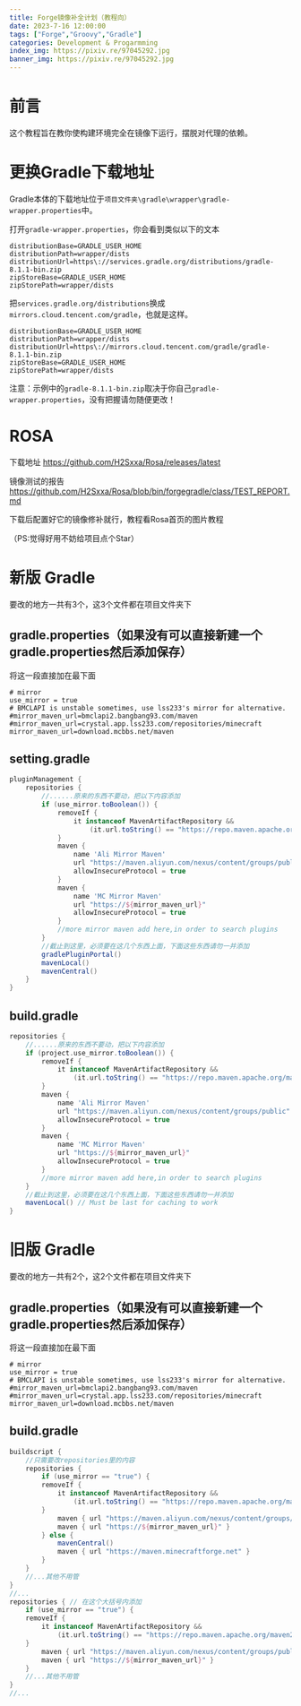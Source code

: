 ```yaml
---
title: Forge镜像补全计划（教程向）
date: 2023-7-16 12:00:00
tags: ["Forge","Groovy","Gradle"]
categories: Development & Progarmming
index_img: https://pixiv.re/97045292.jpg
banner_img: https://pixiv.re/97045292.jpg
---
```


# 前言

这个教程旨在教你使构建环境完全在镜像下运行，摆脱对代理的依赖。

# 更换Gradle下载地址

Gradle本体的下载地址位于`项目文件夹\gradle\wrapper\gradle-wrapper.properties`中。

打开`gradle-wrapper.properties`，你会看到类似以下的文本

```
distributionBase=GRADLE_USER_HOME
distributionPath=wrapper/dists
distributionUrl=https\://services.gradle.org/distributions/gradle-8.1.1-bin.zip
zipStoreBase=GRADLE_USER_HOME
zipStorePath=wrapper/dists
```

把`services.gradle.org/distributions`换成`mirrors.cloud.tencent.com/gradle`，也就是这样。

```
distributionBase=GRADLE_USER_HOME
distributionPath=wrapper/dists
distributionUrl=https\://mirrors.cloud.tencent.com/gradle/gradle-8.1.1-bin.zip
zipStoreBase=GRADLE_USER_HOME
zipStorePath=wrapper/dists
```

注意：示例中的`gradle-8.1.1-bin.zip`取决于你自己`gradle-wrapper.properties`，没有把握请勿随便更改！

# ROSA

下载地址 https://github.com/H2Sxxa/Rosa/releases/latest

镜像测试的报告 https://github.com/H2Sxxa/Rosa/blob/bin/forgegradle/class/TEST_REPORT.md

下载后配置好它的镜像修补就行，教程看Rosa首页的图片教程

（PS:觉得好用不妨给项目点个Star）

# 新版 Gradle

要改的地方一共有3个，这3个文件都在项目文件夹下

## gradle.properties（如果没有可以直接新建一个gradle.properties然后添加保存）

将这一段直接加在最下面

```
# mirror
use_mirror = true
# BMCLAPI is unstable sometimes, use lss233's mirror for alternative.
#mirror_maven_url=bmclapi2.bangbang93.com/maven
#mirror_maven_url=crystal.app.lss233.com/repositories/minecraft
mirror_maven_url=download.mcbbs.net/maven
```

## setting.gradle

```groovy
pluginManagement {
    repositories {
        //......原来的东西不要动，把以下内容添加
        if (use_mirror.toBoolean()) {
            removeIf {
                it instanceof MavenArtifactRepository &&
                    (it.url.toString() == "https://repo.maven.apache.org/maven2/")
            }
            maven {
                name 'Ali Mirror Maven'
                url "https://maven.aliyun.com/nexus/content/groups/public"
                allowInsecureProtocol = true
            }
            maven {
                name 'MC Mirror Maven'
                url "https://${mirror_maven_url}"
                allowInsecureProtocol = true
            }
            //more mirror maven add here,in order to search plugins
        }
		//截止到这里，必须要在这几个东西上面，下面这些东西请勿一并添加
        gradlePluginPortal()
        mavenLocal()
        mavenCentral()
    }
}
```

## build.gradle

```groovy
repositories {
    //......原来的东西不要动，把以下内容添加
    if (project.use_mirror.toBoolean()) {
        removeIf {
            it instanceof MavenArtifactRepository &&
                (it.url.toString() == "https://repo.maven.apache.org/maven2/")
        }
        maven {
            name 'Ali Mirror Maven'
            url "https://maven.aliyun.com/nexus/content/groups/public"
            allowInsecureProtocol = true
        }
        maven {
            name 'MC Mirror Maven'
            url "https://${mirror_maven_url}"
            allowInsecureProtocol = true
        }
        //more mirror maven add here,in order to search plugins
    }
    //截止到这里，必须要在这几个东西上面，下面这些东西请勿一并添加
    mavenLocal() // Must be last for caching to work
}
```

# 旧版 Gradle

要改的地方一共有2个，这2个文件都在项目文件夹下

## gradle.properties（如果没有可以直接新建一个gradle.properties然后添加保存）

将这一段直接加在最下面

```
# mirror
use_mirror = true
# BMCLAPI is unstable sometimes, use lss233's mirror for alternative.
#mirror_maven_url=bmclapi2.bangbang93.com/maven
#mirror_maven_url=crystal.app.lss233.com/repositories/minecraft
mirror_maven_url=download.mcbbs.net/maven
```

## build.gradle

```groovy
buildscript {
    //只需要改repositories里的内容
    repositories {
        if (use_mirror == "true") {
        removeIf {
            it instanceof MavenArtifactRepository &&
                (it.url.toString() == "https://repo.maven.apache.org/maven2/")
        }
            maven { url "https://maven.aliyun.com/nexus/content/groups/public" }
            maven { url "https://${mirror_maven_url}" }
        } else {
            mavenCentral()
            maven { url "https://maven.minecraftforge.net" }
        }
    }
	//...其他不用管
}
//...
repositories { // 在这个大括号内添加
    if (use_mirror == "true") {
    removeIf {
        it instanceof MavenArtifactRepository &&
            (it.url.toString() == "https://repo.maven.apache.org/maven2/")
    }
        maven { url "https://maven.aliyun.com/nexus/content/groups/public" }
        maven { url "https://${mirror_maven_url}" }
    }
    //...其他不用管
}
//...
```

